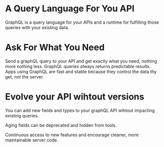 # A Query Language For You API

GraphQL is a query language for your APIs and a runtime for fulfilling those queries with your existing data.

# Ask For What You Need

Send a graphQL query to your API and get exactly what you need, nothing more nothing less.
GraphQL queries always returns predictable results.
Apps using GraphQL are fast and stable because they control the data thy get, not the server.

# Evolve your API wihtout versions

You can add new fields and types to your graphQL API wihtout impacting existing queries.

Aging fields can be deprecated and hidden from tools.

Continuous access to new features and encourage cleaner, more maintainable server code.